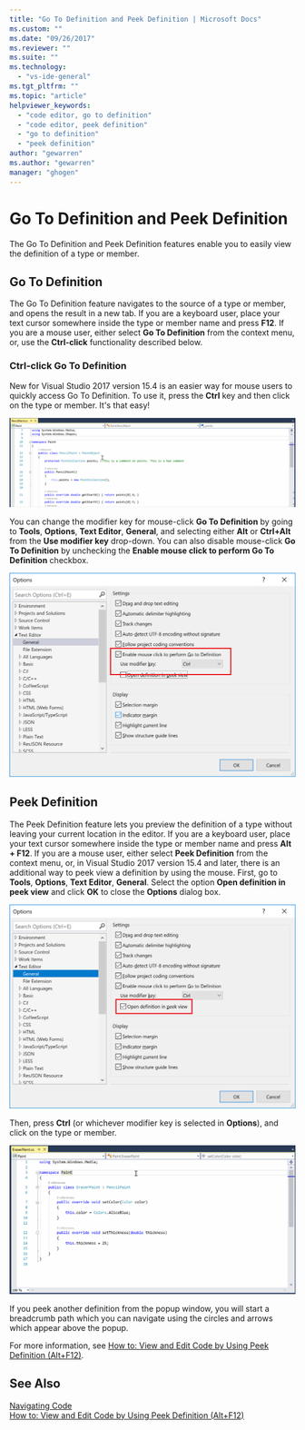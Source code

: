 ```yaml
---
title: "Go To Definition and Peek Definition | Microsoft Docs"
ms.custom: ""
ms.date: "09/26/2017"
ms.reviewer: ""
ms.suite: ""
ms.technology: 
  - "vs-ide-general"
ms.tgt_pltfrm: ""
ms.topic: "article"
helpviewer_keywords:
  - "code editor, go to definition"
  - "code editor, peek definition"
  - "go to definition"
  - "peek definition"
author: "gewarren"
ms.author: "gewarren"
manager: "ghogen"
---
```

# Go To Definition and Peek Definition  
The Go To Definition and Peek Definition features enable you to easily view the definition of a type or member.

## Go To Definition  
The Go To Definition feature navigates to the source of a type or member, and opens the result in a new tab. If you are a keyboard user, place your text cursor somewhere inside the type or member name and press **F12**. If you are a mouse user, either select **Go To Definition** from the context menu, or, use the **Ctrl-click** functionality described below.  

### Ctrl-click Go To Definition  
New for Visual Studio 2017 version 15.4 is an easier way for mouse users to quickly access Go To Definition. To use it, press the **Ctrl** key and then click on the type or member. It's that easy!

![Mouse click go to definition animation](../ide/media/click_gotodef.gif)

You can change the modifier key for mouse-click **Go To Definition** by going to **Tools**, **Options**, **Text Editor**, **General**, and selecting either **Alt** or **Ctrl+Alt** from the **Use modifier key** drop-down. You can also disable mouse-click **Go To Definition** by unchecking the **Enable mouse click to perform Go To Definition** checkbox.  

![Enabling mouse-click go to definition](../ide/media/editor_options_mouse_click_gotodef.png)  

## Peek Definition
The Peek Definition feature lets you preview the definition of a type without leaving your current location in the editor. If you are a keyboard user, place your text cursor somewhere inside the type or member name and press **Alt + F12**. If you are a mouse user, either select **Peek Definition** from the context menu, or, in Visual Studio 2017 version 15.4 and later, there is an additional way to peek view a definition by using the mouse. First, go to **Tools**, **Options**, **Text Editor**, **General**. Select the option **Open definition in peek view** and click **OK** to close the **Options** dialog box.  

![Setting the mouse-click peek definition option](../ide/media/editor_options_peek_view.png)  

Then, press **Ctrl** (or whichever modifier key is selected in **Options**), and click on the type or member.  

![Peek definition animation](../ide/media/peek_definition.gif)

If you peek another definition from the popup window, you will start a breadcrumb path which you can navigate using the circles and arrows which appear above the popup.  

For more information, see [How to: View and Edit Code by Using Peek Definition (Alt+F12)](how-to-view-and-edit-code-by-using-peek-definition-alt-plus-f12.md).  

## See Also  
[Navigating Code](../ide/navigating-code.md)  
[How to: View and Edit Code by Using Peek Definition (Alt+F12)](how-to-view-and-edit-code-by-using-peek-definition-alt-plus-f12.md)  
